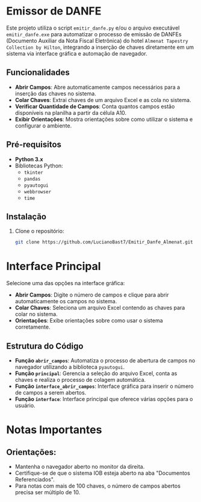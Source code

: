 # Emissor de DANFE

Este projeto utiliza o script `emitir_danfe.py` e/ou o arquivo executável `emitir_danfe.exe` para automatizar o processo de emissão de DANFEs (Documento Auxiliar da Nota Fiscal Eletrônica) do hotel `Almenat Tapestry Collection by Hilton`, integrando a inserção de chaves diretamente em um sistema via interface gráfica e automação de navegador.

## Funcionalidades

- **Abrir Campos**: Abre automaticamente campos necessários para a inserção das chaves no sistema.
- **Colar Chaves**: Extrai chaves de um arquivo Excel e as cola no sistema.
- **Verificar Quantidade de Campos**: Conta quantos campos estão disponíveis na planilha a partir da célula A10.
- **Exibir Orientações**: Mostra orientações sobre como utilizar o sistema e configurar o ambiente.

## Pré-requisitos

- **Python 3.x**
- Bibliotecas Python:
  - `tkinter`
  - `pandas`
  - `pyautogui`
  - `webbrowser`
  - `time`

## Instalação

1. Clone o repositório:
   ```bash
   git clone https://github.com/LucianoBast7/Emitir_Danfe_Almenat.git
   ```
# Interface Principal

Selecione uma das opções na interface gráfica:

- **Abrir Campos**: Digite o número de campos e clique para abrir automaticamente os campos no sistema.
- **Colar Chaves**: Seleciona um arquivo Excel contendo as chaves para colar no sistema.
- **Orientações**: Exibe orientações sobre como usar o sistema corretamente.

## Estrutura do Código

- **Função `abrir_campos`**: Automatiza o processo de abertura de campos no navegador utilizando a biblioteca `pyautogui`.
- **Função `principal`**: Gerencia a seleção do arquivo Excel, conta as chaves e realiza o processo de colagem automática.
- **Função `interface_abrir_campos`**: Interface gráfica para inserir o número de campos a serem abertos.
- **Função `interface`**: Interface principal que oferece várias opções para o usuário.

# Notas Importantes

## Orientações:
- Mantenha o navegador aberto no monitor da direita.
- Certifique-se de que o sistema IOB esteja aberto na aba "Documentos Referenciados".
- Para notas com mais de 100 chaves, o número de campos abertos precisa ser múltiplo de 10.
